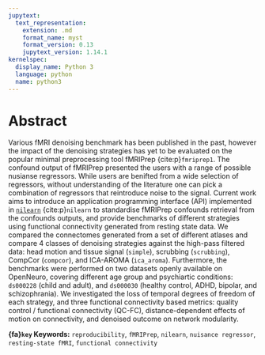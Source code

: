 ```yaml
---
jupytext:
  text_representation:
    extension: .md
    format_name: myst
    format_version: 0.13
    jupytext_version: 1.14.1
kernelspec:
  display_name: Python 3
  language: python
  name: python3
---
```


# Abstract

Various fMRI denoising benchmark has been published in the past,
however the impact of the denoising strategies has yet to be evaluated on the popular minimal preprocessing tool fMRIPrep {cite:p}`fmriprep1`.
The confound output of fMRIPrep presented the users with a range of possible nusianse regressors.
While users are benifted from a wide selection of regressors,
without understanding of the literature one can pick a combination of regressors that reintroduce noise to the signal.
Current work aims to introduce an application programming interface (API) implemented in
[`nilearn`](https://nilearn.github.io/stable/modules/generated/nilearn.interfaces.fmriprep.load_confounds.html#nilearn.interfaces.fmriprep.load_confounds) {cite:p}`nilearn`
to standardise fMRIPrep confounds retrieval from the confounds outputs,
and provide benchmarks of different strategies using functional connectivity generated from resting state data.
We compared the connectomes generated from a set of different atlases and compare 4 classes of denoising strategies against the high-pass filtered data:
head motion and tissue signal (`simple`), scrubbing (`scrubbing`), CompCor (`compcor`), and ICA-AROMA (`ica_aroma`).
Furthermore, the benchmarks were performed on two datasets openly available on OpenNeuro, covering different age group and psychiartic conditions: 
`ds000228` (child and adult), and 
`ds000030` (healthy control, ADHD, bipolar, and schizophrania). 
We investigated the loss of temporal degrees of freedom of each strategy, and three functional connectivity based metrics:
quality control / functional connectivity (QC-FC),
distance-dependent effects of motion on connectivity, and
denoised outcome on network modularity. 
<!-- results -->
<!-- conclusion -->

**{fa}`key` Keywords:** 
`reproducibility`, 
`fMRIPrep`, 
`nilearn`, 
`nuisance regressor`, 
`resting-state fMRI`, 
`functional connectivity`